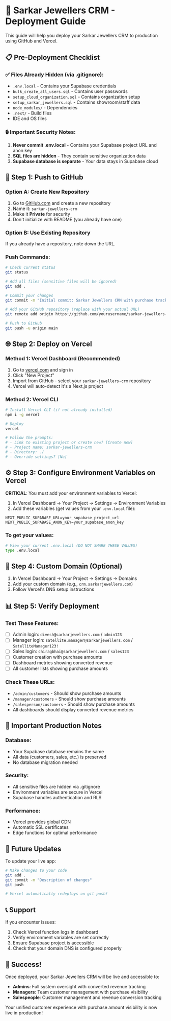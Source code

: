 # 🚀 Sarkar Jewellers CRM - Deployment Guide

This guide will help you deploy your Sarkar Jewellers CRM to production using GitHub and Vercel.

## 📋 Pre-Deployment Checklist

### ✅ Files Already Hidden (via .gitignore):
- `.env.local` - Contains your Supabase credentials
- `bulk_create_all_users.sql` - Contains user passwords
- `setup_cloud_organization.sql` - Contains organization setup
- `setup_sarkar_jewellers.sql` - Contains showroom/staff data
- `node_modules/` - Dependencies
- `.next/` - Build files
- IDE and OS files

### 🔒 Important Security Notes:
1. **Never commit .env.local** - Contains your Supabase project URL and anon key
2. **SQL files are hidden** - They contain sensitive organization data
3. **Supabase database is separate** - Your data stays in Supabase cloud

## 🚀 Step 1: Push to GitHub

### Option A: Create New Repository
1. Go to [GitHub.com](https://github.com) and create a new repository
2. Name it: `sarkar-jewellers-crm` 
3. Make it **Private** for security
4. Don't initialize with README (you already have one)

### Option B: Use Existing Repository
If you already have a repository, note down the URL.

### Push Commands:
```bash
# Check current status
git status

# Add all files (sensitive files will be ignored)
git add .

# Commit your changes
git commit -m "Initial commit: Sarkar Jewellers CRM with purchase tracking"

# Add your GitHub repository (replace with your actual URL)
git remote add origin https://github.com/yourusername/sarkar-jewellers-crm.git

# Push to GitHub
git push -u origin main
```

## 🌐 Step 2: Deploy on Vercel

### Method 1: Vercel Dashboard (Recommended)
1. Go to [vercel.com](https://vercel.com) and sign in
2. Click "New Project"
3. Import from GitHub - select your `sarkar-jewellers-crm` repository
4. Vercel will auto-detect it's a Next.js project

### Method 2: Vercel CLI
```bash
# Install Vercel CLI (if not already installed)
npm i -g vercel

# Deploy
vercel

# Follow the prompts:
# - Link to existing project or create new? [Create new]
# - Project name: sarkar-jewellers-crm
# - Directory: ./
# - Override settings? [No]
```

## ⚙️ Step 3: Configure Environment Variables on Vercel

**CRITICAL**: You must add your environment variables to Vercel:

1. In Vercel Dashboard → Your Project → Settings → Environment Variables
2. Add these variables (get values from your `.env.local` file):

```
NEXT_PUBLIC_SUPABASE_URL=your_supabase_project_url
NEXT_PUBLIC_SUPABASE_ANON_KEY=your_supabase_anon_key
```

### To get your values:
```bash
# View your current .env.local (DO NOT SHARE THESE VALUES)
type .env.local
```

## 🔧 Step 4: Custom Domain (Optional)

1. In Vercel Dashboard → Your Project → Settings → Domains
2. Add your custom domain (e.g., `crm.sarkarjewellers.com`)
3. Follow Vercel's DNS setup instructions

## 📊 Step 5: Verify Deployment

### Test These Features:
- [ ] Admin login: `divesh@sarkarjewellers.com` / `admin123`
- [ ] Manager login: `satellite.manager@sarkarjewellers.com` / `SatelliteManager123!`
- [ ] Sales login: `chiragbhai@sarkarjewellers.com` / `sales123`
- [ ] Customer creation with purchase amounts
- [ ] Dashboard metrics showing converted revenue
- [ ] All customer lists showing purchase amounts

### Check These URLs:
- `/admin/customers` - Should show purchase amounts
- `/manager/customers` - Should show purchase amounts  
- `/salesperson/customers` - Should show purchase amounts
- All dashboards should display converted revenue metrics

## 🚨 Important Production Notes

### Database:
- Your Supabase database remains the same
- All data (customers, sales, etc.) is preserved
- No database migration needed

### Security:
- All sensitive files are hidden via .gitignore
- Environment variables are secure in Vercel
- Supabase handles authentication and RLS

### Performance:
- Vercel provides global CDN
- Automatic SSL certificates
- Edge functions for optimal performance

## 🔄 Future Updates

To update your live app:
```bash
# Make changes to your code
git add .
git commit -m "Description of changes"
git push

# Vercel automatically redeploys on git push!
```

## 📞 Support

If you encounter issues:
1. Check Vercel function logs in dashboard
2. Verify environment variables are set correctly
3. Ensure Supabase project is accessible
4. Check that your domain DNS is configured properly

## 🎉 Success!

Once deployed, your Sarkar Jewellers CRM will be live and accessible to:
- **Admins**: Full system oversight with converted revenue tracking
- **Managers**: Team customer management with purchase visibility  
- **Salespeople**: Customer management and revenue conversion tracking

Your unified customer experience with purchase amount visibility is now live in production! 